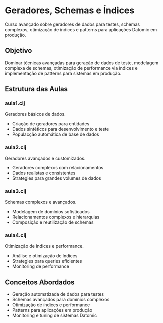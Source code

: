 # Geradores, Schemas e Índices

Curso avançado sobre geradores de dados para testes, schemas complexos, otimização de índices e patterns para aplicações Datomic em produção.

## Objetivo

Dominar técnicas avançadas para geração de dados de teste, modelagem complexa de schemas, otimização de performance via índices e implementação de patterns para sistemas em produção.

## Estrutura das Aulas

### aula1.clj
Geradores básicos de dados.
- Criação de geradores para entidades
- Dados sintéticos para desenvolvimento e teste
- Populacção automática de base de dados

### aula2.clj
Geradores avançados e customizados.
- Geradores complexos com relacionamentos
- Dados realistas e consistentes
- Strategies para grandes volumes de dados

### aula3.clj
Schemas complexos e avançados.
- Modelagem de domínios sofisticados
- Relacionamentos complexos e hierarquias
- Composição e reutilização de schemas

### aula4.clj
Otimização de índices e performance.
- Análise e otimização de índices
- Strategies para queries eficientes
- Monitoring de performance

## Conceitos Abordados

- Geração automatizada de dados para testes
- Schemas avançados para domínios complexos  
- Otimização de índices e performance
- Patterns para aplicações em produção
- Monitoring e tuning de sistemas Datomic
